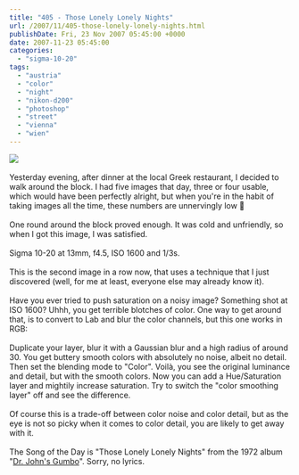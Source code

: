 ```yaml
---
title: "405 - Those Lonely Lonely Nights"
url: /2007/11/405-those-lonely-lonely-nights.html
publishDate: Fri, 23 Nov 2007 05:45:00 +0000
date: 2007-11-23 05:45:00
categories: 
  - "sigma-10-20"
tags: 
  - "austria"
  - "color"
  - "night"
  - "nikon-d200"
  - "photoshop"
  - "street"
  - "vienna"
  - "wien"
---
```

<a href="https://d25zfm9zpd7gm5.cloudfront.net/1200x1200/2007/20071122_200129_ps.jpg" target="_blank"><img src="https://d25zfm9zpd7gm5.cloudfront.net/0600x0600/2007/20071122_200129_ps.jpg"/></a><br/><br/>Yesterday evening, after dinner at the local Greek restaurant, I decided to walk around the block. I had five images that day, three or four usable, which would have been perfectly alright, but when you're in the habit of taking images all the time, these numbers are unnervingly low 🙂<br/><br/>One round around the block proved enough. It was cold and unfriendly, so when I got this image, I was satisfied.<br/><br/>Sigma 10-20 at 13mm, f4.5, ISO 1600 and 1/3s.<br/><br/>This is the second image in a row now, that uses a technique that I just discovered (well, for me at least, everyone else may already know it). <br/><br/>Have you ever tried to push saturation on a noisy image? Something shot at ISO 1600? Uhhh, you get terrible blotches of color. One way to get around that, is to convert to Lab and blur the color channels, but this one works in RGB:<br/><br/>Duplicate your layer, blur it with a Gaussian blur and a high radius of around 30. You get buttery smooth colors with absolutely no noise, albeit no detail. Then set the blending mode to "Color". Voilà, you see the original luminance and detail, but with the smooth colors. Now you can add a Hue/Saturation layer and mightily increase saturation. Try to switch the "color smoothing layer" off and see the difference.<br/><br/>Of course this is a trade-off between color noise and color detail, but as the eye is not so picky when it comes to color detail, you are likely to get away with it.<br/><br/>The Song of the Day is "Those Lonely Lonely Nights" from the 1972 album "<a href="http://www.amazon.com/Dr-Johns-Gumbo-John/dp/B000002I6P" target="_blank">Dr. John's Gumbo</a>". Sorry, no lyrics.
